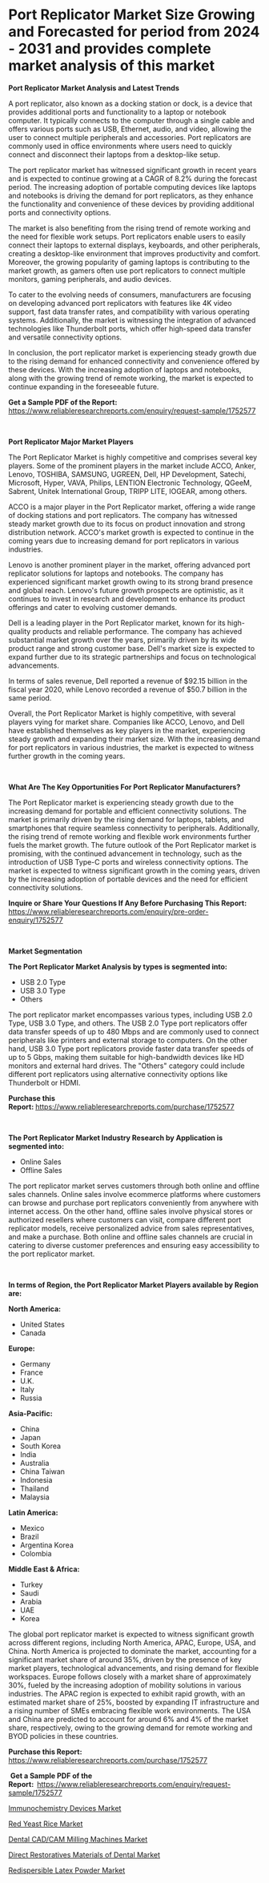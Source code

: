 <p><h1>Port Replicator Market Size Growing and Forecasted for period from 2024 - 2031 and provides complete market analysis of this market</h1></p><p><strong>Port Replicator Market Analysis and Latest Trends</strong></p>
<p><p>A port replicator, also known as a docking station or dock, is a device that provides additional ports and functionality to a laptop or notebook computer. It typically connects to the computer through a single cable and offers various ports such as USB, Ethernet, audio, and video, allowing the user to connect multiple peripherals and accessories. Port replicators are commonly used in office environments where users need to quickly connect and disconnect their laptops from a desktop-like setup.</p><p>The port replicator market has witnessed significant growth in recent years and is expected to continue growing at a CAGR of 8.2% during the forecast period. The increasing adoption of portable computing devices like laptops and notebooks is driving the demand for port replicators, as they enhance the functionality and convenience of these devices by providing additional ports and connectivity options.</p><p>The market is also benefiting from the rising trend of remote working and the need for flexible work setups. Port replicators enable users to easily connect their laptops to external displays, keyboards, and other peripherals, creating a desktop-like environment that improves productivity and comfort. Moreover, the growing popularity of gaming laptops is contributing to the market growth, as gamers often use port replicators to connect multiple monitors, gaming peripherals, and audio devices.</p><p>To cater to the evolving needs of consumers, manufacturers are focusing on developing advanced port replicators with features like 4K video support, fast data transfer rates, and compatibility with various operating systems. Additionally, the market is witnessing the integration of advanced technologies like Thunderbolt ports, which offer high-speed data transfer and versatile connectivity options.</p><p>In conclusion, the port replicator market is experiencing steady growth due to the rising demand for enhanced connectivity and convenience offered by these devices. With the increasing adoption of laptops and notebooks, along with the growing trend of remote working, the market is expected to continue expanding in the foreseeable future.</p></p>
<p><strong>Get a Sample PDF of the Report:&nbsp;</strong> <a href="https://www.reliableresearchreports.com/enquiry/request-sample/1752577">https://www.reliableresearchreports.com/enquiry/request-sample/1752577</a></p>
<p>&nbsp;</p>
<p><strong>Port Replicator Major Market Players</strong></p>
<p><p>The Port Replicator Market is highly competitive and comprises several key players. Some of the prominent players in the market include ACCO, Anker, Lenovo, TOSHIBA, SAMSUNG, UGREEN, Dell, HP Development, Satechi, Microsoft, Hyper, VAVA, Philips, LENTION Electronic Technology, QGeeM, Sabrent, Unitek International Group, TRIPP LITE, IOGEAR, among others.</p><p>ACCO is a major player in the Port Replicator market, offering a wide range of docking stations and port replicators. The company has witnessed steady market growth due to its focus on product innovation and strong distribution network. ACCO's market growth is expected to continue in the coming years due to increasing demand for port replicators in various industries.</p><p>Lenovo is another prominent player in the market, offering advanced port replicator solutions for laptops and notebooks. The company has experienced significant market growth owing to its strong brand presence and global reach. Lenovo's future growth prospects are optimistic, as it continues to invest in research and development to enhance its product offerings and cater to evolving customer demands.</p><p>Dell is a leading player in the Port Replicator market, known for its high-quality products and reliable performance. The company has achieved substantial market growth over the years, primarily driven by its wide product range and strong customer base. Dell's market size is expected to expand further due to its strategic partnerships and focus on technological advancements.</p><p>In terms of sales revenue, Dell reported a revenue of $92.15 billion in the fiscal year 2020, while Lenovo recorded a revenue of $50.7 billion in the same period.</p><p>Overall, the Port Replicator Market is highly competitive, with several players vying for market share. Companies like ACCO, Lenovo, and Dell have established themselves as key players in the market, experiencing steady growth and expanding their market size. With the increasing demand for port replicators in various industries, the market is expected to witness further growth in the coming years.</p></p>
<p>&nbsp;</p>
<p><strong>What Are The Key Opportunities For Port Replicator Manufacturers?</strong></p>
<p><p>The Port Replicator market is experiencing steady growth due to the increasing demand for portable and efficient connectivity solutions. The market is primarily driven by the rising demand for laptops, tablets, and smartphones that require seamless connectivity to peripherals. Additionally, the rising trend of remote working and flexible work environments further fuels the market growth. The future outlook of the Port Replicator market is promising, with the continued advancement in technology, such as the introduction of USB Type-C ports and wireless connectivity options. The market is expected to witness significant growth in the coming years, driven by the increasing adoption of portable devices and the need for efficient connectivity solutions.</p></p>
<p><strong>Inquire or Share Your Questions If Any Before Purchasing This Report:</strong> <a href="https://www.reliableresearchreports.com/enquiry/pre-order-enquiry/1752577">https://www.reliableresearchreports.com/enquiry/pre-order-enquiry/1752577</a></p>
<p>&nbsp;</p>
<p><strong>Market Segmentation</strong></p>
<p><strong>The Port Replicator Market Analysis by types is segmented into:</strong></p>
<p><ul><li>USB 2.0 Type</li><li>USB 3.0 Type</li><li>Others</li></ul></p>
<p><p>The port replicator market encompasses various types, including USB 2.0 Type, USB 3.0 Type, and others. The USB 2.0 Type port replicators offer data transfer speeds of up to 480 Mbps and are commonly used to connect peripherals like printers and external storage to computers. On the other hand, USB 3.0 Type port replicators provide faster data transfer speeds of up to 5 Gbps, making them suitable for high-bandwidth devices like HD monitors and external hard drives. The "Others" category could include different port replicators using alternative connectivity options like Thunderbolt or HDMI.</p></p>
<p><strong>Purchase this Report:&nbsp;</strong><a href="https://www.reliableresearchreports.com/purchase/1752577">https://www.reliableresearchreports.com/purchase/1752577</a></p>
<p>&nbsp;</p>
<p><strong>The Port Replicator Market Industry Research by Application is segmented into:</strong></p>
<p><ul><li>Online Sales</li><li>Offline Sales</li></ul></p>
<p><p>The port replicator market serves customers through both online and offline sales channels. Online sales involve ecommerce platforms where customers can browse and purchase port replicators conveniently from anywhere with internet access. On the other hand, offline sales involve physical stores or authorized resellers where customers can visit, compare different port replicator models, receive personalized advice from sales representatives, and make a purchase. Both online and offline sales channels are crucial in catering to diverse customer preferences and ensuring easy accessibility to the port replicator market.</p></p>
<p>&nbsp;</p>
<p><strong>In terms of Region, the Port Replicator Market Players available by Region are:</strong></p>
<p>
    <p> <strong> North America: </strong>
        <ul>
            <li>United States</li>
            <li>Canada</li>
        </ul>
        </p> 
    <p> <strong> Europe: </strong>
        <ul>
            <li>Germany</li>
            <li>France</li>
            <li>U.K.</li>
            <li>Italy</li>
            <li>Russia</li>
        </ul>
        </p> 
    <p> <strong> Asia-Pacific: </strong>
        <ul>
            <li>China</li>
            <li>Japan</li>
            <li>South Korea</li>
            <li>India</li>
            <li>Australia</li>
            <li>China Taiwan</li>
            <li>Indonesia</li>
            <li>Thailand</li>
            <li>Malaysia</li>
        </ul>
        </p> 
    <p> <strong> Latin America: </strong>
        <ul>
            <li>Mexico</li>
            <li>Brazil</li>
            <li>Argentina Korea</li>
            <li>Colombia</li>
        </ul>
        </p> 
    <p> <strong> Middle East & Africa: </strong>
        <ul>
            <li>Turkey</li>
            <li>Saudi</li>
            <li>Arabia</li>
            <li>UAE</li>
            <li>Korea</li>
        </ul>
    </p>
    </p>
<p><p>The global port replicator market is expected to witness significant growth across different regions, including North America, APAC, Europe, USA, and China. North America is projected to dominate the market, accounting for a significant market share of around 35%, driven by the presence of key market players, technological advancements, and rising demand for flexible workspaces. Europe follows closely with a market share of approximately 30%, fueled by the increasing adoption of mobility solutions in various industries. The APAC region is expected to exhibit rapid growth, with an estimated market share of 25%, boosted by expanding IT infrastructure and a rising number of SMEs embracing flexible work environments. The USA and China are predicted to account for around 6% and 4% of the market share, respectively, owing to the growing demand for remote working and BYOD policies in these countries.</p></p>
<p><strong>Purchase this Report: </strong><a href="https://www.reliableresearchreports.com/purchase/1752577">https://www.reliableresearchreports.com/purchase/1752577</a></p>
<p>&nbsp;<strong>Get a Sample PDF of the Report:&nbsp;&nbsp;</strong><a href="https://www.reliableresearchreports.com/enquiry/request-sample/1752577">https://www.reliableresearchreports.com/enquiry/request-sample/1752577</a></p>
<p><strong></strong></p>
<p><p><a href="https://medium.com/@mariliehowe/immunochemistry-devices-market-size-cagr-trends-2024-2030-0ed79b9fcdc0">Immunochemistry Devices Market</a></p><p><a href="https://github.com/gshchiplitsov/Market-Research-Report-List-2/blob/main/red-yeast-rice-market.md">Red Yeast Rice Market</a></p><p><a href="https://medium.com/@mariliehowe/dental-cad-cam-milling-machines-market-furnishes-information-on-market-share-market-trends-and-af6930ae72f3">Dental CAD/CAM Milling Machines Market</a></p><p><a href="https://medium.com/@mariliehowe/direct-restoratives-materials-of-dental-market-trends-forecast-and-competitive-analysis-to-2031-6204026bdb48">Direct Restoratives Materials of Dental Market</a></p><p><a href="https://github.com/rahu1503/Market-Research-Report-List-2/blob/main/redispersible-latex-powder-market.md">Redispersible Latex Powder Market</a></p></p>